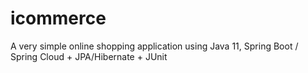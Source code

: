# icommerce
A very simple online shopping application using Java 11, Spring Boot / Spring Cloud + JPA/Hibernate + JUnit
